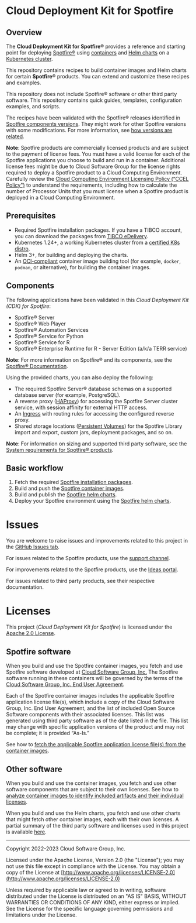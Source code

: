 # Cloud Deployment Kit for Spotfire

## Overview

The **Cloud Deployment Kit for Spotfire®** provides a reference and starting point for deploying [Spotfire®](https://www.spotfire.com/) using [containers](https://www.docker.com/resources/what-container) and [Helm charts](https://helm.sh/) on a [Kubernetes cluster](http://kubernetes.io/).

This repository contains recipes to build container images and Helm charts for certain **Spotfire®** products.
You can extend and customize these recipes and examples.

This repository does not include Spotfire® software or other third party software.
This repository contains quick guides, templates, configuration examples, and scripts.

The recipes have been validated with the Spotfire® releases identified in [Spotfire components versions](versions.mk).
They might work for other Spotfire versions with some modifications.
For more information, see [how versions are related](docs/how-versions-are-related.md).

**Note**: Spotfire products are commercially licensed products and are subject to the payment of license fees.
You must have a valid license for each of the Spotfire applications you choose to build and run in a container.
Additional license fees might be due to Cloud Software Group for the license rights required to deploy a Spotfire product to a Cloud Computing Environment.
Carefully review the [Cloud Computing Environment Licensing Policy (“CCEL Policy")](https://www.cloud.com/content/dam/cloud/documents/legal/tibco-cloud-computing-environment-licensing-policy.pdf) to understand the requirements, including how to calculate the number of Processor Units that you must license when a Spotfire product is deployed in a Cloud Computing Environment.

## Prerequisites

- Required Spotfire installation packages. If you have a TIBCO account, you can download the packages from [TIBCO eDelivery](https://edelivery.tibco.com/storefront/index.ep).
- Kubernetes 1.24+, a working Kubernetes cluster from a [certified K8s distro](https://www.cncf.io/certification/software-conformance/).
- Helm 3+, for building and deploying the charts.
- An [OCI-compliant](https://opencontainers.org/) container image building tool (for example, `docker`, `podman`, or alternative), for building the container images.

## Components

The following applications have been validated in this _Cloud Deployment Kit (CDK) for Spotfire_:
- Spotfire® Server
- Spotfire® Web Player
- Spotfire® Automation Services
- Spotfire® Service for Python
- Spotfire® Service for R
- Spotfire® Enterprise Runtime for R - Server Edition (a/k/a TERR service)

**Note**: For more information on Spotfire® and its components, see the [Spotfire® Documentation](https://spotfi.re/docs).

Using the provided charts, you can also deploy the following:
- The required Spotfire Server® database schemas on a supported database server (for example, PostgreSQL).
- A reverse proxy ([HAProxy](https://www.haproxy.org/)) for accessing the Spotfire Server cluster service, with session affinity for external HTTP access.
- An [Ingress](https://kubernetes.io/docs/concepts/services-networking/ingress/) with routing rules for accessing the configured reverse proxy.
- Shared storage locations ([Persistent Volumes](https://kubernetes.io/docs/concepts/storage/persistent-volumes/)) for the Spotfire Library import and export, custom jars, deployment packages, and so on.

**Note**: For information on sizing and supported third party software, see the [System requirements for Spotfire® products](https://spotfi.re/sr/).

## Basic workflow

1. Fetch the required [Spotfire installation packages](containers/README.md#prerequisites).
2. Build and push the [Spotfire container images](containers/README.md#build-the-images).
3. Build and publish the [Spotfire helm charts](helm/README.md#building-the-charts).
4. Deploy your Spotfire environment using the [Spotfire helm charts](helm/README.md).

# Issues

You are welcome to raise issues and improvements related to this project in the [GitHub Issues tab](https://github.com/spotfiresoftware/spotfire-cloud-deployment-kit/issues).

For issues related to the Spotfire products, use the [support channel](https://spotfi.re/support).

For improvements related to the Spotfire products, use the [Ideas portal](https://spotfi.re/ideas).

For issues related to third party products, see their respective documentation.

# Licenses

This project (_Cloud Deployment Kit for Spotfire_) is licensed under the [Apache 2.0 License](LICENSE).

## Spotfire software

When you build and use the Spotfire container images, you fetch and use Spotfire software developed at
[Cloud Software Group, Inc.](https://www.cloud.com/)
The Spotfire software running in these containers will be governed by the terms of the [Cloud Software Group, Inc. End User Agreement](https://www.cloud.com/legal/terms).

Each of the Spotfire container images includes the applicable Spotfire application license file(s), 
which include a copy of the Cloud Software Group, Inc. End User Agreement, 
and the list of included Open Source Software components with their associated licenses.
This list was generated using third party software as of the date listed in the file. 
This list may change with specific application versions of the product and may not be
complete; it is provided “As-Is.”

See how to [fetch the applicable Spotfire application license file(s) from the container images](./containers/README.md#licenses).

## Other software

When you build and use the container images, you fetch and use other software components that are subject to their own licenses. 
See how to [analyze container images to identify included artifacts and their individual licenses](docs/analyze-container-image-licenses.md).

When you build and use the Helm charts, you fetch and use other charts that might fetch other container images, each with their own licenses. 
A partial summary of the third party software and licenses used in this project is available [here](docs/third-party-software-licenses.md).

---

Copyright 2022-2023 Cloud Software Group, Inc.

Licensed under the Apache License, Version 2.0 (the "License");
you may not use this file except in compliance with the License.
You may obtain a copy of the License at
[http://www.apache.org/licenses/LICENSE-2.0](http://www.apache.org/licenses/LICENSE-2.0)

Unless required by applicable law or agreed to in writing, software
distributed under the License is distributed on an "AS IS" BASIS,
WITHOUT WARRANTIES OR CONDITIONS OF ANY KIND, either express or implied.
See the License for the specific language governing permissions and
limitations under the License.
